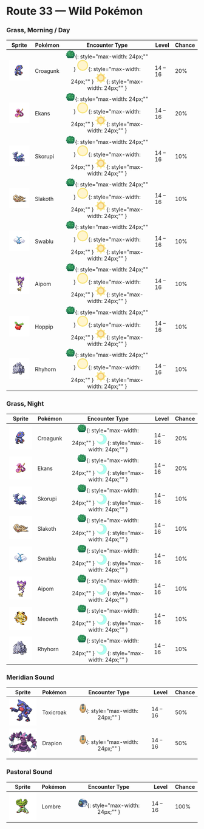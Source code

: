 # Route 33 — Wild Pokémon

### Grass, Morning / Day

| Sprite | Pokémon | Encounter Type | Level | Chance |
|:------:|---------|:--------------:|-------|--------|
| ![Croagunk](../../assets/sprites/croagunk/front.gif "Croagunk") | Croagunk | ![Grass](../../assets/encounter_types/grass.png "Grass"){: style="max-width: 24px;"" } ![Morning](../../assets/encounter_types/morning.png "Morning"){: style="max-width: 24px;"" } ![Day](../../assets/encounter_types/day.png "Day"){: style="max-width: 24px;"" } | 14 – 16 | 20% |
| ![Ekans](../../assets/sprites/ekans/front.gif "Ekans") | Ekans | ![Grass](../../assets/encounter_types/grass.png "Grass"){: style="max-width: 24px;"" } ![Morning](../../assets/encounter_types/morning.png "Morning"){: style="max-width: 24px;"" } ![Day](../../assets/encounter_types/day.png "Day"){: style="max-width: 24px;"" } | 14 – 16 | 20% |
| ![Skorupi](../../assets/sprites/skorupi/front.gif "Skorupi") | Skorupi | ![Grass](../../assets/encounter_types/grass.png "Grass"){: style="max-width: 24px;"" } ![Morning](../../assets/encounter_types/morning.png "Morning"){: style="max-width: 24px;"" } ![Day](../../assets/encounter_types/day.png "Day"){: style="max-width: 24px;"" } | 14 – 16 | 10% |
| ![Slakoth](../../assets/sprites/slakoth/front.gif "Slakoth") | Slakoth | ![Grass](../../assets/encounter_types/grass.png "Grass"){: style="max-width: 24px;"" } ![Morning](../../assets/encounter_types/morning.png "Morning"){: style="max-width: 24px;"" } ![Day](../../assets/encounter_types/day.png "Day"){: style="max-width: 24px;"" } | 14 – 16 | 10% |
| ![Swablu](../../assets/sprites/swablu/front.gif "Swablu") | Swablu | ![Grass](../../assets/encounter_types/grass.png "Grass"){: style="max-width: 24px;"" } ![Morning](../../assets/encounter_types/morning.png "Morning"){: style="max-width: 24px;"" } ![Day](../../assets/encounter_types/day.png "Day"){: style="max-width: 24px;"" } | 14 – 16 | 10% |
| ![Aipom](../../assets/sprites/aipom/front.gif "Aipom") | Aipom | ![Grass](../../assets/encounter_types/grass.png "Grass"){: style="max-width: 24px;"" } ![Morning](../../assets/encounter_types/morning.png "Morning"){: style="max-width: 24px;"" } ![Day](../../assets/encounter_types/day.png "Day"){: style="max-width: 24px;"" } | 14 – 16 | 10% |
| ![Hoppip](../../assets/sprites/hoppip/front.gif "Hoppip") | Hoppip | ![Grass](../../assets/encounter_types/grass.png "Grass"){: style="max-width: 24px;"" } ![Morning](../../assets/encounter_types/morning.png "Morning"){: style="max-width: 24px;"" } ![Day](../../assets/encounter_types/day.png "Day"){: style="max-width: 24px;"" } | 14 – 16 | 10% |
| ![Rhyhorn](../../assets/sprites/rhyhorn/front.gif "Rhyhorn") | Rhyhorn | ![Grass](../../assets/encounter_types/grass.png "Grass"){: style="max-width: 24px;"" } ![Morning](../../assets/encounter_types/morning.png "Morning"){: style="max-width: 24px;"" } ![Day](../../assets/encounter_types/day.png "Day"){: style="max-width: 24px;"" } | 14 – 16 | 10% |

### Grass, Night

| Sprite | Pokémon | Encounter Type | Level | Chance |
|:------:|---------|:--------------:|-------|--------|
| ![Croagunk](../../assets/sprites/croagunk/front.gif "Croagunk") | Croagunk | ![Grass](../../assets/encounter_types/grass.png "Grass"){: style="max-width: 24px;"" } ![Night](../../assets/encounter_types/night.png "Night"){: style="max-width: 24px;"" } | 14 – 16 | 20% |
| ![Ekans](../../assets/sprites/ekans/front.gif "Ekans") | Ekans | ![Grass](../../assets/encounter_types/grass.png "Grass"){: style="max-width: 24px;"" } ![Night](../../assets/encounter_types/night.png "Night"){: style="max-width: 24px;"" } | 14 – 16 | 20% |
| ![Skorupi](../../assets/sprites/skorupi/front.gif "Skorupi") | Skorupi | ![Grass](../../assets/encounter_types/grass.png "Grass"){: style="max-width: 24px;"" } ![Night](../../assets/encounter_types/night.png "Night"){: style="max-width: 24px;"" } | 14 – 16 | 10% |
| ![Slakoth](../../assets/sprites/slakoth/front.gif "Slakoth") | Slakoth | ![Grass](../../assets/encounter_types/grass.png "Grass"){: style="max-width: 24px;"" } ![Night](../../assets/encounter_types/night.png "Night"){: style="max-width: 24px;"" } | 14 – 16 | 10% |
| ![Swablu](../../assets/sprites/swablu/front.gif "Swablu") | Swablu | ![Grass](../../assets/encounter_types/grass.png "Grass"){: style="max-width: 24px;"" } ![Night](../../assets/encounter_types/night.png "Night"){: style="max-width: 24px;"" } | 14 – 16 | 10% |
| ![Aipom](../../assets/sprites/aipom/front.gif "Aipom") | Aipom | ![Grass](../../assets/encounter_types/grass.png "Grass"){: style="max-width: 24px;"" } ![Night](../../assets/encounter_types/night.png "Night"){: style="max-width: 24px;"" } | 14 – 16 | 10% |
| ![Meowth](../../assets/sprites/meowth/front.gif "Meowth") | Meowth | ![Grass](../../assets/encounter_types/grass.png "Grass"){: style="max-width: 24px;"" } ![Night](../../assets/encounter_types/night.png "Night"){: style="max-width: 24px;"" } | 14 – 16 | 10% |
| ![Rhyhorn](../../assets/sprites/rhyhorn/front.gif "Rhyhorn") | Rhyhorn | ![Grass](../../assets/encounter_types/grass.png "Grass"){: style="max-width: 24px;"" } ![Night](../../assets/encounter_types/night.png "Night"){: style="max-width: 24px;"" } | 14 – 16 | 10% |

### Meridian Sound

| Sprite | Pokémon | Encounter Type | Level | Chance |
|:------:|---------|:--------------:|-------|--------|
| ![Toxicroak](../../assets/sprites/toxicroak/front.gif "Toxicroak") | Toxicroak | ![Meridian Sound](../../assets/encounter_types/meridian_sound.png "Meridian Sound"){: style="max-width: 24px;"" } | 14 – 16 | 50% |
| ![Drapion](../../assets/sprites/drapion/front.gif "Drapion") | Drapion | ![Meridian Sound](../../assets/encounter_types/meridian_sound.png "Meridian Sound"){: style="max-width: 24px;"" } | 14 – 16 | 50% |

### Pastoral Sound

| Sprite | Pokémon | Encounter Type | Level | Chance |
|:------:|---------|:--------------:|-------|--------|
| ![Lombre](../../assets/sprites/lombre/front.gif "Lombre") | Lombre | ![Pastoral Sound](../../assets/encounter_types/pastoral_sound.png "Pastoral Sound"){: style="max-width: 24px;"" } | 14 – 16 | 100% |

